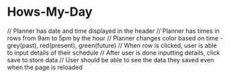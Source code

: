 # Hows-My-Day
// Planner has date and time displayed in the header
// Planner has times in rows from 9am to 5pm by the hour
// Planner changes color based on time - grey(past), red(present), green(future)
// When row is clicked, user is able to input details of their schedule
    // After user is done inputting details, click save to store data
// User should be able to see the data they saved even when the page is reloaded
